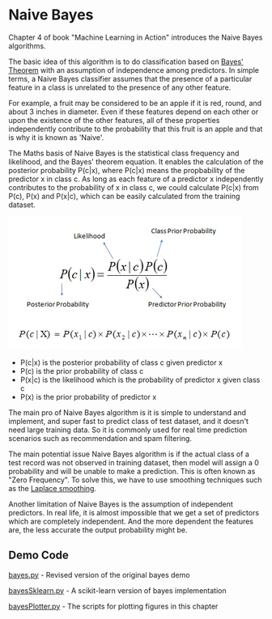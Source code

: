 # Naive Bayes

Chapter 4 of book "Machine Learning in Action" introduces the Naive Bayes algorithms.

The basic idea of this algorithm is to do classification based on [Bayes' Theorem](https://en.wikipedia.org/wiki/Bayes%27_theorem) with an assumption of independence among predictors. In simple terms, a Naive Bayes classifier assumes that the presence of a particular feature in a class is unrelated to the presence of any other feature.

For example, a fruit may be considered to be an apple if it is red, round, and about 3 inches in diameter. Even if these features depend on each other or upon the existence of the other features, all of these properties independently contribute to the probability that this fruit is an apple and that is why it is known as 'Naive'.

The Maths basis of Naive Bayes is the statistical class frequency and likelihood, and the Bayes' theorem equation. It enables the calculation of the posterior probability P(c|x), where P(c|x) means the propbability of the predictor x in class c. As long as each feature of a predictor x independently contributes to the probability of x in class c, we could calculate P(c|x) from P(c), P(x) and P(x|c), which can be easily calculated from the training dataset.

![](bayes_equation.jpg)

- P(c|x) is the posterior probability of class c given predictor x
- P(c) is the prior probability of class c
- P(x|c) is the likelihood which is the probability of predictor x given class c
- P(x) is the prior probability of predictor x

The main pro of Naive Bayes algorithm is it is simple to understand and implement, and super fast to predict class of test dataset, and it doesn't need large training data. So it is commonly used for real time prediction scenarios such as recommendation and spam filtering.

The main potential issue Naive Bayes algorithm is if the actual class of a test record was not observed in training dataset, then model will assign a 0 probability and will be unable to make a prediction. This is often known as "Zero Frequency". To solve this, we have to use smoothing techniques such as the [Laplace smoothing](https://en.wikipedia.org/wiki/Additive_smoothing).

Another limitation of Naive Bayes is the assumption of independent predictors. In real life, it is almost impossible that we get a set of predictors which are completely independent. And the more dependent the features are, the less accurate the output probability might be.

## Demo Code

[bayes.py](bayes.py) - Revised version of the original bayes demo

[bayesSklearn.py](bayesSklearn.py) - A scikit-learn version of bayes implementation

[bayesPlotter.py](bayesPlotter.py) - The scripts for plotting figures in this chapter